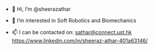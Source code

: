 - 👋 Hi, I’m @sheerazathar
- 👀 I’m interested in Soft Robotics and Biomechanics

- 📫 I can be contacted on:
sathar@connect.ust.hk
https://www.linkedin.com/in/sheeraz-athar-401a63146/

<!---
SheerazAthar/SheerazAthar is a ✨ special ✨ repository because its `README.md` (this file) appears on your GitHub profile.
You can click the Preview link to take a look at your changes.
--->
